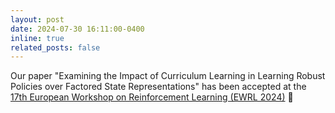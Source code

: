 ```yaml
---
layout: post
date: 2024-07-30 16:11:00-0400
inline: true
related_posts: false
---
```


Our paper "Examining the Impact of Curriculum Learning in Learning Robust Policies over Factored State Representations" has been accepted at the [17th European Workshop on Reinforcement Learning (EWRL 2024)](https://ewrl.wordpress.com/ewrl17-2024/) 🎉